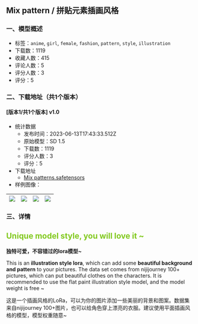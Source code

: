 ## Mix pattern / 拼贴元素插画风格
### 一、模型概述

- 标签：`anime`, `girl`, `female`, `fashion`, `pattern`, `style`, `illustration`
- 下载数：1119
- 收藏人数：415
- 评论人数：5
- 评分人数：3
- 评分：5

### 二、下载地址（共1个版本）

#### [版本1/共1个版本] v1.0

- 统计数据
  - 发布时间：2023-06-13T17:43:33.512Z
  - 原始模型：SD 1.5
  - 下载数：1119
  - 评分人数：3
  - 评分：5
- 下载地址
  - [Mix patterns.safetensors](https://civitai.com/api/download/models/95332)
- 样例图像：

| <img src="https://image.civitai.com/xG1nkqKTMzGDvpLrqFT7WA/50fea010-8436-497a-9bd8-0617d9a88a94/width=450/1132994.jpeg" /> | <img src="https://image.civitai.com/xG1nkqKTMzGDvpLrqFT7WA/c8b6f071-adb0-4297-831d-bfbed30180b8/width=450/1133037.jpeg" /> | <img src="https://image.civitai.com/xG1nkqKTMzGDvpLrqFT7WA/0315d691-c1ff-4b44-be85-2a0283e0496d/width=450/1133001.jpeg" /> | <img src="https://image.civitai.com/xG1nkqKTMzGDvpLrqFT7WA/a72b5cba-45d9-4991-93d6-56b74fbf48ff/width=450/1132997.jpeg" /> |
| ---- | ---- | ---- | ---- |


### 三、详情
<h2 id="heading-95"><strong><span style="color:rgb(130, 201, 30)">Unique model style, you will love it ~</span></strong></h2><p><strong>独特可爱，不容错过的lora模型~</strong></p><p>This is an <strong>illustration style lora</strong>, which can add some <strong>beautiful background and pattern</strong> to your pictures. The data set comes from nijijourney 100+ pictures, which can put beautiful clothes on the characters. It is recommended to use the flat paint illustration style model, and the model weight is free ~</p><p>这是一个插画风格的LoRa，可以为你的图片添加一些美丽的背景和图案。数据集来自nijijourney 100+图片，也可以给角色穿上漂亮的衣服。建议使用平面插画风格的模型，模型权重随意~</p><p></p>
